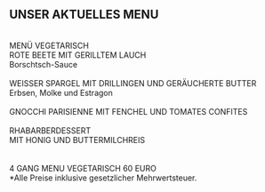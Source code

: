 ## UNSER AKTUELLES MENU  
<br>
MENÜ VEGETARISCH	
<br>
ROTE BEETE MIT GERILLTEM LAUCH<br>
Borschtsch-Sauce<br>
<br>
WEISSER SPARGEL MIT DRILLINGEN UND GERÄUCHERTE BUTTER	<br>
Erbsen, Molke und Estragon<br>
<br>
GNOCCHI PARISIENNE MIT FENCHEL UND TOMATES CONFITES<br>
<br>
RHABARBERDESSERT <br>
MIT HONIG UND BUTTERMILCHREIS<br>
<br>
<br>
4 GANG MENU VEGETARISCH 60 EURO
<br>
*Alle Preise inklusive gesetzlicher Mehrwertsteuer.
